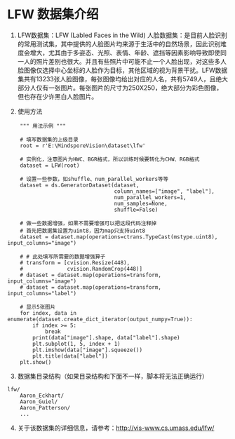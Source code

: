 # LFW 数据集介绍

1. LFW数据集：LFW (Labled Faces in the Wild)
   人脸数据集：是目前人脸识别的常用测试集，其中提供的人脸图片均来源于生活中的自然场景，因此识别难度会增大，尤其由于多姿态、光照、表情、年龄、遮挡等因素影响导致即使同一人的照片差别也很大。并且有些照片中可能不止一个人脸出现，对这些多人脸图像仅选择中心坐标的人脸作为目标，其他区域的视为背景干扰。LFW数据集共有13233张人脸图像，每张图像均给出对应的人名，共有5749人，且绝大部分人仅有一张图片。每张图片的尺寸为250X250，绝大部分为彩色图像，但也存在少许黑白人脸图片。

2. 使用方法

```
    """ 用法示例 """

    # 填写数据集的上级目录
    root = r'E:\MindsporeVision\dataset\lfw'

    # 实例化，注意图片为HWC、BGR格式，所以训练时候要转化为CHW、RGB格式
    dataset = LFW(root)

    # 设置一些参数，如shuffle、num_parallel_workers等等
    dataset = ds.GeneratorDataset(dataset,
                                  column_names=["image", "label"],
                                  num_parallel_workers=1,
                                  num_samples=None,
                                  shuffle=False)

    # 做一些数据增强，如果不需要增强可以把这段代码注释掉
    # 首先把数据集设置为uint8，因为map只支持uint8
    dataset = dataset.map(operations=ctrans.TypeCast(mstype.uint8), input_columns="image")

    # # 此处填写所需要的数据增强算子
    # transform = [cvision.Resize(448),
    #              cvision.RandomCrop(448)]
    # dataset = dataset.map(operations=transform, input_columns="image")
    # dataset = dataset.map(operations=transform, input_columns="label")

    # 显示5张图片
    for index, data in enumerate(dataset.create_dict_iterator(output_numpy=True)):
        if index >= 5:
            break
        print(data["image"].shape, data["label"].shape)
        plt.subplot(1, 5, index + 1)
        plt.imshow(data["image"].squeeze())
        plt.title(data["label"])
    plt.show()

```

3. 数据集目录结构（如果目录结构和下面不一样，脚本将无法正确运行）

```
lfw/
    Aaron_Eckhart/
    Aaron_Guiel/
    Aaron_Patterson/
    ...
```

4. 关于该数据集的详细信息，请参考：http://vis-www.cs.umass.edu/lfw/
